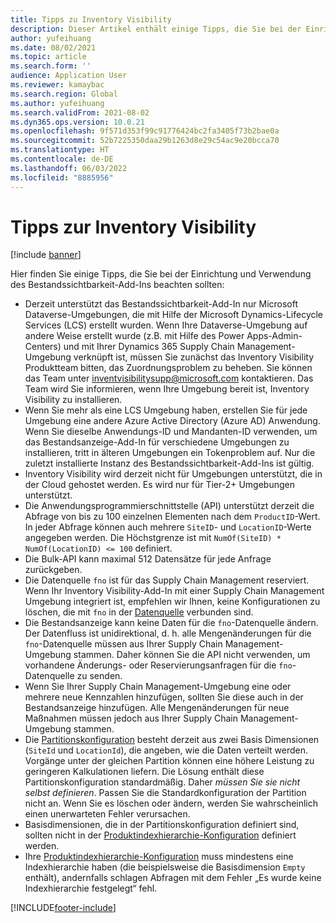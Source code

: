 ```yaml
---
title: Tipps zu Inventory Visibility
description: Dieser Artikel enthält einige Tipps, die Sie bei der Einrichtung und Verwendung des Bestandssichtbarkeit-Add-Ins beachten sollten.
author: yufeihuang
ms.date: 08/02/2021
ms.topic: article
ms.search.form: ''
audience: Application User
ms.reviewer: kamaybac
ms.search.region: Global
ms.author: yufeihuang
ms.search.validFrom: 2021-08-02
ms.dyn365.ops.version: 10.0.21
ms.openlocfilehash: 9f571d353f99c91776424bc2fa3405f73b2bae0a
ms.sourcegitcommit: 52b7225350daa29b1263d8e29c54ac9e20bcca70
ms.translationtype: HT
ms.contentlocale: de-DE
ms.lasthandoff: 06/03/2022
ms.locfileid: "8885956"
---
```

# <a name="inventory-visibility-tips"></a>Tipps zur Inventory Visibility

[!include [banner](../includes/banner.md)]

Hier finden Sie einige Tipps, die Sie bei der Einrichtung und Verwendung des Bestandssichtbarkeit-Add-Ins beachten sollten:

- Derzeit unterstützt das Bestandssichtbarkeit-Add-In nur Microsoft Dataverse-Umgebungen, die mit Hilfe der Microsoft Dynamics-Lifecycle Services (LCS) erstellt wurden. Wenn Ihre Dataverse-Umgebung auf andere Weise erstellt wurde (z.B. mit Hilfe des Power Apps-Admin-Centers) und mit Ihrer Dynamics 365 Supply Chain Management-Umgebung verknüpft ist, müssen Sie zunächst das Inventory Visibility Produktteam bitten, das Zuordnungsproblem zu beheben. Sie können das Team unter [inventvisibilitysupp@microsoft.com](mailto:inventvisibilitysupp@microsoft.com) kontaktieren. Das Team wird Sie informieren, wenn Ihre Umgebung bereit ist, Inventory Visibility zu installieren.
- Wenn Sie mehr als eine LCS Umgebung haben, erstellen Sie für jede Umgebung eine andere Azure Active Directory (Azure AD) Anwendung. Wenn Sie dieselbe Anwendungs-ID und Mandanten-ID verwenden, um das Bestandsanzeige-Add-In für verschiedene Umgebungen zu installieren, tritt in älteren Umgebungen ein Tokenproblem auf. Nur die zuletzt installierte Instanz des Bestandssichtbarkeit-Add-Ins ist gültig.
- Inventory Visibility wird derzeit nicht für Umgebungen unterstützt, die in der Cloud gehostet werden. Es wird nur für Tier-2+ Umgebungen unterstützt.
- Die Anwendungsprogrammierschnittstelle (API) unterstützt derzeit die Abfrage von bis zu 100 einzelnen Elementen nach dem `ProductID`-Wert. In jeder Abfrage können auch mehrere `SiteID`- und `LocationID`-Werte angegeben werden. Die Höchstgrenze ist mit `NumOf(SiteID) * NumOf(LocationID) <= 100` definiert.
- Die Bulk-API kann maximal 512 Datensätze für jede Anfrage zurückgeben.
- Die Datenquelle `fno` ist für das Supply Chain Management reserviert. Wenn Ihr Inventory Visibility-Add-In mit einer Supply Chain Management Umgebung integriert ist, empfehlen wir Ihnen, keine Konfigurationen zu löschen, die mit `fno` in der [Datenquelle](inventory-visibility-configuration.md#data-source-configuration) verbunden sind.
- Die Bestandsanzeige kann keine Daten für die `fno`-Datenquelle ändern. Der Datenfluss ist unidirektional, d. h. alle Mengenänderungen für die `fno`-Datenquelle müssen aus Ihrer Supply Chain Management-Umgebung stammen. Daher können Sie die API nicht verwenden, um vorhandene Änderungs- oder Reservierungsanfragen für die `fno`-Datenquelle zu senden.
- Wenn Sie Ihrer Supply Chain Management-Umgebung eine oder mehrere neue Kennzahlen hinzufügen, sollten Sie diese auch in der Bestandsanzeige hinzufügen. Alle Mengenänderungen für neue Maßnahmen müssen jedoch aus Ihrer Supply Chain Management-Umgebung stammen.
- Die [Partitionskonfiguration](inventory-visibility-configuration.md#partition-configuration) besteht derzeit aus zwei Basis Dimensionen (`SiteId` und `LocationId`), die angeben, wie die Daten verteilt werden. Vorgänge unter der gleichen Partition können eine höhere Leistung zu geringeren Kalkulationen liefern. Die Lösung enthält diese Partitionskonfiguration standardmäßig. Daher *müssen Sie sie nicht selbst definieren*. Passen Sie die Standardkonfiguration der Partition nicht an. Wenn Sie es löschen oder ändern, werden Sie wahrscheinlich einen unerwarteten Fehler verursachen.
- Basisdimensionen, die in der Partitionskonfiguration definiert sind, sollten nicht in der [Produktindexhierarchie-Konfiguration](inventory-visibility-configuration.md#index-configuration) definiert werden.
- Ihre [Produktindexhierarchie-Konfiguration](inventory-visibility-configuration.md#index-configuration) muss mindestens eine Indexhierarchie haben (die beispielsweise die Basisdimension `Empty` enthält), andernfalls schlagen Abfragen mit dem Fehler „Es wurde keine Indexhierarchie festgelegt“ fehl.

[!INCLUDE[footer-include](../../includes/footer-banner.md)]

